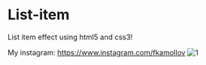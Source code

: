 # List-item
List item effect using html5 and css3!

My instagram: https://www.instagram.com/fkamollov
![1](https://user-images.githubusercontent.com/55693215/103043818-4ed2a680-458f-11eb-99dc-52cbf1795d15.png)
